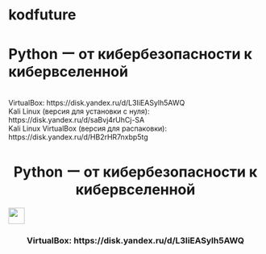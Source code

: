 # kodfuture
<h1>Python ー от кибербезопасности к кибервселенной</h1>
<br>VirtualBox: https://disk.yandex.ru/d/L3IiEASylh5AWQ
<br>Kali Linux (версия для установки с нуля): https://disk.yandex.ru/d/saBvj4rUhCj-SA
<br>Kali Linux VirtualBox (версия для распаковки): https://disk.yandex.ru/d/HB2rHR7nxbp5tg

<h1 align="center">Python ー от кибербезопасности к кибервселенной</h1>
<img src="https://github.com/blackcater/blackcater/raw/main/images/Hi.gif" height="32"/></h1>
<h3 align="center">VirtualBox: https://disk.yandex.ru/d/L3IiEASylh5AWQ</h3>
